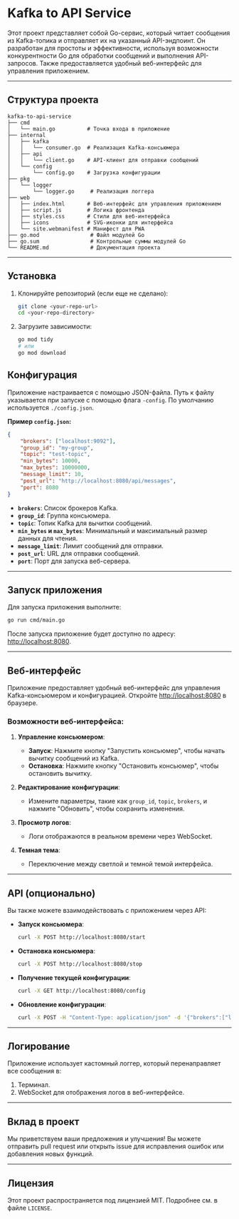 # Kafka to API Service

Этот проект представляет собой Go-сервис, который читает сообщения из Kafka-топика и отправляет их на указанный API-эндпоинт. Он разработан для простоты и эффективности, используя возможности конкурентности Go для обработки сообщений и выполнения API-запросов. Также предоставляется удобный веб-интерфейс для управления приложением.

---

## Структура проекта

```
kafka-to-api-service
├── cmd
│   └── main.go          # Точка входа в приложение
├── internal
│   ├── kafka
│   │   └── consumer.go  # Реализация Kafka-консьюмера
│   ├── api
│   │   └── client.go    # API-клиент для отправки сообщений
│   └── config
│       └── config.go    # Загрузка конфигурации
├── pkg
│   └── logger
│       └── logger.go     # Реализация логгера
├── web
│   ├── index.html       # Веб-интерфейс для управления приложением
│   ├── script.js        # Логика фронтенда
│   ├── styles.css       # Стили для веб-интерфейса
│   ├── icons            # SVG-иконки для интерфейса
│   └── site.webmanifest # Манифест для PWA
├── go.mod                # Файл модулей Go
├── go.sum                # Контрольные суммы модулей Go
└── README.md             # Документация проекта
```

---

## Установка

1.  Клонируйте репозиторий (если еще не сделано):
    ```bash
    git clone <your-repo-url>
    cd <your-repo-directory>
    ```
2.  Загрузите зависимости:
    ```bash
    go mod tidy
    # или
    go mod download
    ```

## Конфигурация

Приложение настраивается с помощью JSON-файла. Путь к файлу указывается при запуске с помощью флага `-config`. По умолчанию используется `./config.json`.

**Пример `config.json`:**

```json
{
    "brokers": ["localhost:9092"],
    "group_id": "my-group",
    "topic": "test-topic",
    "min_bytes": 10000,
    "max_bytes": 10000000,
    "message_limit": 10,
    "post_url": "http://localhost:8080/api/messages",
    "port": 8080
}
```

- **`brokers`**: Список брокеров Kafka.
- **`group_id`**: Группа консьюмера.
- **`topic`**: Топик Kafka для вычитки сообщений.
- **`min_bytes` и `max_bytes`**: Минимальный и максимальный размер данных для чтения.
- **`message_limit`**: Лимит сообщений для отправки.
- **`post_url`**: URL для отправки сообщений.
- **`port`**: Порт для запуска веб-сервера.

---

## Запуск приложения

Для запуска приложения выполните:

```bash
go run cmd/main.go
```

После запуска приложение будет доступно по адресу: [http://localhost:8080](http://localhost:8080).

---

## Веб-интерфейс

Приложение предоставляет удобный веб-интерфейс для управления Kafka-консьюмером и конфигурацией. Откройте [http://localhost:8080](http://localhost:8080) в браузере.

### Возможности веб-интерфейса:

1. **Управление консьюмером**:
   - **Запуск**: Нажмите кнопку "Запустить консьюмер", чтобы начать вычитку сообщений из Kafka.
   - **Остановка**: Нажмите кнопку "Остановить консьюмер", чтобы остановить вычитку.

2. **Редактирование конфигурации**:
   - Измените параметры, такие как `group_id`, `topic`, `brokers`, и нажмите "Обновить", чтобы сохранить изменения.

3. **Просмотр логов**:
   - Логи отображаются в реальном времени через WebSocket.

4. **Темная тема**:
   - Переключение между светлой и темной темой интерфейса.

---

## API (опционально)

Вы также можете взаимодействовать с приложением через API:

- **Запуск консьюмера**:
  ```bash
  curl -X POST http://localhost:8080/start
  ```

- **Остановка консьюмера**:
  ```bash
  curl -X POST http://localhost:8080/stop
  ```

- **Получение текущей конфигурации**:
  ```bash
  curl -X GET http://localhost:8080/config
  ```

- **Обновление конфигурации**:
  ```bash
  curl -X POST -H "Content-Type: application/json" -d '{"brokers":["localhost:9092"],"group_id":"my-group","topic":"test-topic","min_bytes":10000,"max_bytes":10000000,"message_limit":10,"post_url":"http://localhost:8080/api/messages","port":8080}' http://localhost:8080/config/update
  ```

---

## Логирование

Приложение использует кастомный логгер, который перенаправляет все сообщения в:
1. Терминал.
2. WebSocket для отображения логов в веб-интерфейсе.

---

## Вклад в проект

Мы приветствуем ваши предложения и улучшения! Вы можете отправить pull request или открыть issue для исправления ошибок или добавления новых функций.

---

## Лицензия

Этот проект распространяется под лицензией MIT. Подробнее см. в файле `LICENSE`.